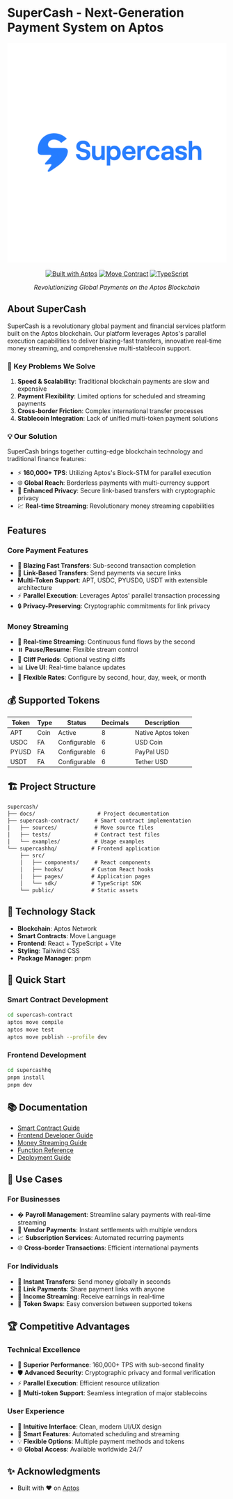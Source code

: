 # SuperCash - Next-Generation Payment System on Aptos

<div align="center">

![Aptos Logo](supercash_logo.png)

[![Built with Aptos](https://img.shields.io/badge/Built_with-Aptos-blue?style=for-the-badge&logo=aptos)](https://aptoslabs.com/)
[![Move Contract](https://img.shields.io/badge/Smart_Contract-Move-green?style=for-the-badge)](https://github.com/move-language/move)
[![TypeScript](https://img.shields.io/badge/Frontend-TypeScript-blue?style=for-the-badge&logo=typescript)](https://www.typescriptlang.org/)

_Revolutionizing Global Payments on the Aptos Blockchain_

</div>

## About SuperCash

SuperCash is a revolutionary global payment and financial services platform built on the Aptos blockchain. Our platform leverages Aptos's parallel execution capabilities to deliver blazing-fast transfers, innovative real-time money streaming, and comprehensive multi-stablecoin support.

### 🎯 Key Problems We Solve

1. **Speed & Scalability**: Traditional blockchain payments are slow and expensive
2. **Payment Flexibility**: Limited options for scheduled and streaming payments
3. **Cross-border Friction**: Complex international transfer processes
4. **Stablecoin Integration**: Lack of unified multi-token payment solutions

### 💡 Our Solution

SuperCash brings together cutting-edge blockchain technology and traditional finance features:

- ⚡ **160,000+ TPS**: Utilizing Aptos's Block-STM for parallel execution
- 🌐 **Global Reach**: Borderless payments with multi-currency support
- 🔐 **Enhanced Privacy**: Secure link-based transfers with cryptographic privacy
- 💹 **Real-time Streaming**: Revolutionary money streaming capabilities

## Features

### Core Payment Features
- 🚀 **Blazing Fast Transfers**: Sub-second transaction completion
- 🔗 **Link-Based Transfers**: Send payments via secure links
- **Multi-Token Support**: APT, USDC, PYUSD0, USDT with extensible architecture
- ⚡ **Parallel Execution**: Leverages Aptos' parallel transaction processing
- 🔒 **Privacy-Preserving**: Cryptographic commitments for link privacy

### Money Streaming
- 💫 **Real-time Streaming**: Continuous fund flows by the second
- ⏸️ **Pause/Resume**: Flexible stream control
- 🎯 **Cliff Periods**: Optional vesting cliffs
- 📊 **Live UI**: Real-time balance updates
- 🔧 **Flexible Rates**: Configure by second, hour, day, week, or month

## 💰 Supported Tokens

| Token | Type | Status | Decimals | Description |
|-------|------|---------|----------|-------------|
| APT   | Coin | Active  | 8        | Native Aptos token |
| USDC  | FA   | Configurable | 6    | USD Coin |
| PYUSD | FA   | Configurable | 6    | PayPal USD |
| USDT  | FA   | Configurable | 6    | Tether USD |

## 🏗️ Project Structure

```
supercash/
├── docs/                    # Project documentation
├── supercash-contract/     # Smart contract implementation
│   ├── sources/            # Move source files
│   ├── tests/              # Contract test files
│   └── examples/           # Usage examples
└── supercashhq/           # Frontend application
    ├── src/
    │   ├── components/     # React components
    │   ├── hooks/         # Custom React hooks
    │   ├── pages/         # Application pages
    │   └── sdk/           # TypeScript SDK
    └── public/            # Static assets
```

## 🔧 Technology Stack

- **Blockchain**: Aptos Network
- **Smart Contracts**: Move Language
- **Frontend**: React + TypeScript + Vite
- **Styling**: Tailwind CSS
- **Package Manager**: pnpm

## 🚀 Quick Start

### Smart Contract Development

```bash
cd supercash-contract
aptos move compile
aptos move test
aptos move publish --profile dev
```

### Frontend Development

```bash
cd supercashhq
pnpm install
pnpm dev
```

## 📚 Documentation

- [Smart Contract Guide](supercash-contract/docs_deprecated/SMART_CONTRACT_DEVELOPER_GUIDE.md)
- [Frontend Developer Guide](supercash-contract/docs_deprecated/FRONTEND_DEVELOPER_GUIDE.md)
- [Money Streaming Guide](docs/STREAMING.md)
- [Function Reference](supercash-contract/docs_deprecated/FUNCTION_REFERENCE.md)
- [Deployment Guide](supercash-contract/docs_deprecated/DEPLOYMENT_GUIDE.md)

## 🎯 Use Cases

### For Businesses
- � **Payroll Management**: Streamline salary payments with real-time streaming
- 🤝 **Vendor Payments**: Instant settlements with multiple vendors
- 📈 **Subscription Services**: Automated recurring payments
- 🌐 **Cross-border Transactions**: Efficient international payments

### For Individuals
- 💸 **Instant Transfers**: Send money globally in seconds
- 📱 **Link Payments**: Share payment links with anyone
- 💫 **Income Streaming**: Receive earnings in real-time
- 🔄 **Token Swaps**: Easy conversion between supported tokens

## 🏆 Competitive Advantages

### Technical Excellence
- 🚀 **Superior Performance**: 160,000+ TPS with sub-second finality
- 🛡️ **Advanced Security**: Cryptographic privacy and formal verification
- ⚡ **Parallel Execution**: Efficient resource utilization
- 🔄 **Multi-token Support**: Seamless integration of major stablecoins

### User Experience
- 📱 **Intuitive Interface**: Clean, modern UI/UX design
- 🎯 **Smart Features**: Automated scheduling and streaming
- 💡 **Flexible Options**: Multiple payment methods and tokens
- 🌐 **Global Access**: Available worldwide 24/7

## ✨ Acknowledgments

- Built with ❤️ on [Aptos](https://aptoslabs.com/)